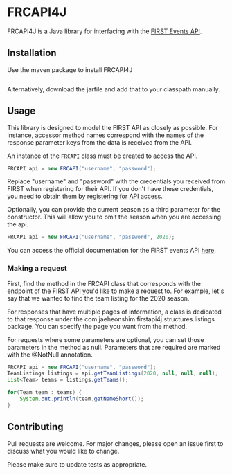 # FRCAPI4J

FRCAPI4J is a Java library for interfacing with the [FIRST Events API](https://frc-events.firstinspires.org/services/API).

## Installation

Use the maven package to install FRCAPI4J

```

```

Alternatively, download the jarfile and add that to your classpath manually.

## Usage

This library is designed to model the FIRST API as closely as possible. For instance, accessor method names correspond with the names of the response parameter keys from the data is received from the API.

An instance of the `FRCAPI` class must be created to access the API.
```java
FRCAPI api = new FRCAPI("username", "password");
```

Replace "username" and "password" with the credentials you received from FIRST when registering for their API. If you don't have these credentials, you need to obtain them by [registering for API access](https://frc-events.firstinspires.org/services/API/register).

Optionally, you can provide the current season as a third parameter for the constructor. This will allow you to omit the season when you are accessing the api.

```java
FRCAPI api = new FRCAPI("username", "password", 2020);
```

You can access the official documentation for the FIRST events API [here](https://frcevents2.docs.apiary.io/).

### Making a request
First, find the method in the FRCAPI class that corresponds with the endpoint of the FIRST API you'd like to make a request to. For example, let's say that we wanted to find the team listing for the 2020 season.

For responses that have multiple pages of information, a class is dedicated to that response under the com.jaeheonshim.firstapi4j.structures.listings package. You can specify the page you want from the method.

For requests where some parameters are optional, you can set those parameters in the method as null. Parameters that are required are marked with the @NotNull annotation.

```java
FRCAPI api = new FRCAPI("username", "password");
TeamListings listings = api.getTeamListings(2020, null, null, null);
List<Team> teams = listings.getTeams();

for(Team team : teams) {
    System.out.println(team.getNameShort());
}
```

## Contributing
Pull requests are welcome. For major changes, please open an issue first to discuss what you would like to change.

Please make sure to update tests as appropriate.
